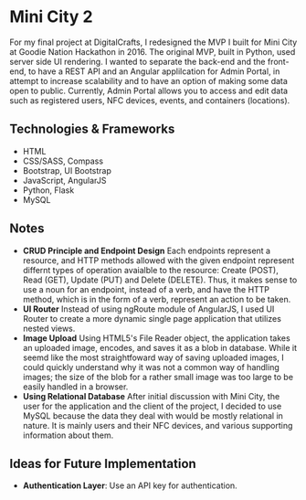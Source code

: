 # Mini City 2

For my final project at DigitalCrafts, I redesigned the MVP I built for Mini City at Goodie Nation Hackathon in 2016. The original MVP, built in Python, used server side UI rendering. I wanted to separate the back-end and the front-end, to have a REST API and an Angular applilcation for Admin Portal, in attempt to increase scalability and to have an option of making some data open to public. Currently, Admin Portal allows you to access and edit data such as registered users, NFC devices, events, and containers (locations). 

## Technologies & Frameworks 
- HTML
- CSS/SASS, Compass
- Bootstrap, UI Bootstrap
- JavaScript, AngularJS
- Python, Flask
- MySQL

## Notes
- **CRUD Principle and Endpoint Design** Each endpoints represent a resource, and HTTP methods allowed with the given endpoint represent differnt types of operation avaialble to the resource: Create (POST), Read (GET), Update (PUT) and Delete (DELETE). Thus, it makes sense to use a noun for an endpoint, instead of a verb, and have the HTTP method, which is in the form of a verb, represent an action to be taken. 
- **UI Router** Instead of using ngRoute module of AngularJS, I used UI Router to create a more dynamic single page application that utilizes nested views. 
- **Image Upload** Using HTML5's File Reader object, the application takes an uploaded image, encodes, and saves it as a blob in database. While it seemd like the most straightfoward way of saving uploaded images, I could quickly understand why it was not a common way of handling images; the size of the blob for a rather small image was too large to be easily handled in a browser. 
- **Using Relational Database** After initial discussion with Mini City, the user for the application and the client of the project, I decided to use MySQL because the data they deal with would be mostly relational in nature. It is mainly users and their NFC devices, and various supporting information about them. 

## Ideas for Future Implementation
- **Authentication Layer**: Use an API key for authentication. 
